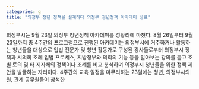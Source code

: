 ```yaml
---
categories: g
title: "의정부 청년 정책을 설계하다 의정부 청년정책 아카데미 성료"
---
```

의정부시는 9월 23일 의정부 청년정책 아카데미를 성황리에 마쳤다. 8월 26일부터 9월 23일까지 총 4주간의 프로그램으로 진행된 아카데미는 의정부시에 거주하거나 활동하는 청년들을 대상으로 입법 전문가 및 청년 활동가로 구성된 강사들로부터 의정부시 정책과 시의회 조례 입법 프로세스, 지방정부와 의회의 기능 등을 알아보는 강의를 듣고 조별 토의 및 타 지자체의 정책이나 조례를 비교 분석하며 의정부시 청년들을 위한 정책 제안을 발굴하는 자리이다. 4주간의 교육 일정을 마무리하는 23일에는 청년, 의정부시의원, 관계 공무원들이 참석한